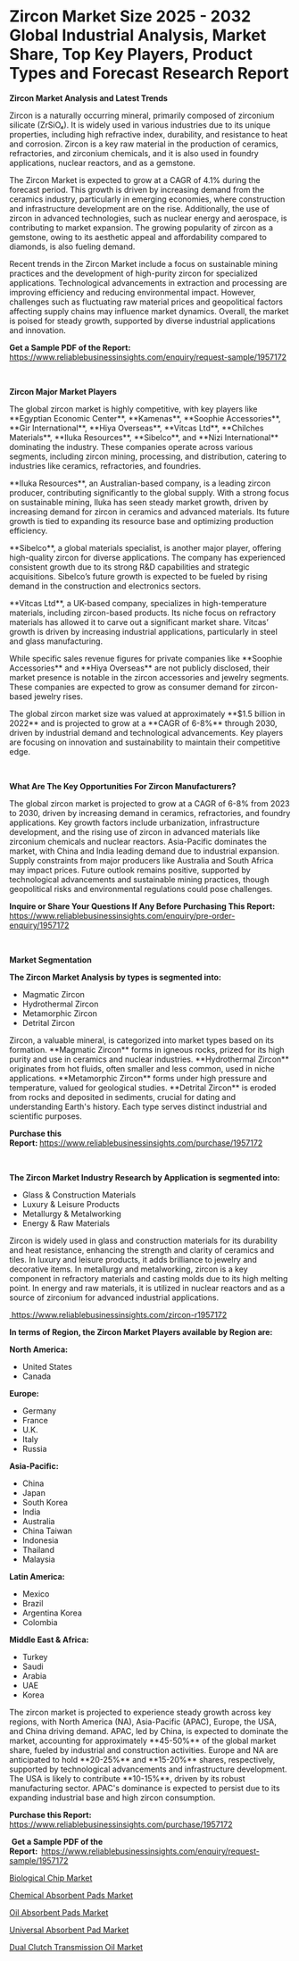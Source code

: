 <p><h1>Zircon Market Size 2025 - 2032 Global Industrial Analysis, Market Share, Top Key Players, Product Types and Forecast Research Report</h1></p><p><strong>Zircon Market Analysis and Latest Trends</strong></p>
<p><p>Zircon is a naturally occurring mineral, primarily composed of zirconium silicate (ZrSiO₄). It is widely used in various industries due to its unique properties, including high refractive index, durability, and resistance to heat and corrosion. Zircon is a key raw material in the production of ceramics, refractories, and zirconium chemicals, and it is also used in foundry applications, nuclear reactors, and as a gemstone.</p><p>The Zircon Market is expected to grow at a CAGR of 4.1% during the forecast period. This growth is driven by increasing demand from the ceramics industry, particularly in emerging economies, where construction and infrastructure development are on the rise. Additionally, the use of zircon in advanced technologies, such as nuclear energy and aerospace, is contributing to market expansion. The growing popularity of zircon as a gemstone, owing to its aesthetic appeal and affordability compared to diamonds, is also fueling demand.</p><p>Recent trends in the Zircon Market include a focus on sustainable mining practices and the development of high-purity zircon for specialized applications. Technological advancements in extraction and processing are improving efficiency and reducing environmental impact. However, challenges such as fluctuating raw material prices and geopolitical factors affecting supply chains may influence market dynamics. Overall, the market is poised for steady growth, supported by diverse industrial applications and innovation.</p></p>
<p><strong>Get a Sample PDF of the Report:&nbsp;</strong> <a href="https://www.reliablebusinessinsights.com/enquiry/request-sample/1957172?utm_campaign=116&utm_medium=2&utm_source=Github&utm_content=ia&utm_term=25012025&utm_id=zircon">https://www.reliablebusinessinsights.com/enquiry/request-sample/1957172</a></p>
<p>&nbsp;</p>
<p><strong>Zircon Major Market Players</strong></p>
<p><p>The global zircon market is highly competitive, with key players like **Egyptian Economic Center**, **Kamenas**, **Soophie Accessories**, **Gir International**, **Hiya Overseas**, **Vitcas Ltd**, **Chilches Materials**, **Iluka Resources**, **Sibelco**, and **Nizi International** dominating the industry. These companies operate across various segments, including zircon mining, processing, and distribution, catering to industries like ceramics, refractories, and foundries.</p><p>**Iluka Resources**, an Australian-based company, is a leading zircon producer, contributing significantly to the global supply. With a strong focus on sustainable mining, Iluka has seen steady market growth, driven by increasing demand for zircon in ceramics and advanced materials. Its future growth is tied to expanding its resource base and optimizing production efficiency.</p><p>**Sibelco**, a global materials specialist, is another major player, offering high-quality zircon for diverse applications. The company has experienced consistent growth due to its strong R&D capabilities and strategic acquisitions. Sibelco’s future growth is expected to be fueled by rising demand in the construction and electronics sectors.</p><p>**Vitcas Ltd**, a UK-based company, specializes in high-temperature materials, including zircon-based products. Its niche focus on refractory materials has allowed it to carve out a significant market share. Vitcas’ growth is driven by increasing industrial applications, particularly in steel and glass manufacturing.</p><p>While specific sales revenue figures for private companies like **Soophie Accessories** and **Hiya Overseas** are not publicly disclosed, their market presence is notable in the zircon accessories and jewelry segments. These companies are expected to grow as consumer demand for zircon-based jewelry rises.</p><p>The global zircon market size was valued at approximately **$1.5 billion in 2022** and is projected to grow at a **CAGR of 6-8%** through 2030, driven by industrial demand and technological advancements. Key players are focusing on innovation and sustainability to maintain their competitive edge.</p></p>
<p>&nbsp;</p>
<p><strong>What Are The Key Opportunities For Zircon Manufacturers?</strong></p>
<p><p>The global zircon market is projected to grow at a CAGR of 6-8% from 2023 to 2030, driven by increasing demand in ceramics, refractories, and foundry applications. Key growth factors include urbanization, infrastructure development, and the rising use of zircon in advanced materials like zirconium chemicals and nuclear reactors. Asia-Pacific dominates the market, with China and India leading demand due to industrial expansion. Supply constraints from major producers like Australia and South Africa may impact prices. Future outlook remains positive, supported by technological advancements and sustainable mining practices, though geopolitical risks and environmental regulations could pose challenges.</p></p>
<p><strong>Inquire or Share Your Questions If Any Before Purchasing This Report:</strong> <a href="https://www.reliablebusinessinsights.com/enquiry/pre-order-enquiry/1957172?utm_campaign=116&utm_medium=2&utm_source=Github&utm_content=ia&utm_term=25012025&utm_id=zircon">https://www.reliablebusinessinsights.com/enquiry/pre-order-enquiry/1957172</a></p>
<p>&nbsp;</p>
<p><strong>Market Segmentation</strong></p>
<p><strong>The Zircon Market Analysis by types is segmented into:</strong></p>
<p><ul><li>Magmatic Zircon</li><li>Hydrothermal Zircon</li><li>Metamorphic Zircon</li><li>Detrital Zircon</li></ul></p>
<p><p>Zircon, a valuable mineral, is categorized into market types based on its formation. **Magmatic Zircon** forms in igneous rocks, prized for its high purity and use in ceramics and nuclear industries. **Hydrothermal Zircon** originates from hot fluids, often smaller and less common, used in niche applications. **Metamorphic Zircon** forms under high pressure and temperature, valued for geological studies. **Detrital Zircon** is eroded from rocks and deposited in sediments, crucial for dating and understanding Earth's history. Each type serves distinct industrial and scientific purposes.</p></p>
<p><strong>Purchase this Report:&nbsp;</strong><a href="https://www.reliablebusinessinsights.com/purchase/1957172?utm_campaign=116&utm_medium=2&utm_source=Github&utm_content=ia&utm_term=25012025&utm_id=zircon">https://www.reliablebusinessinsights.com/purchase/1957172</a></p>
<p>&nbsp;</p>
<p><strong>The Zircon Market Industry Research by Application is segmented into:</strong></p>
<p><ul><li>Glass & Construction Materials</li><li>Luxury & Leisure Products</li><li>Metallurgy & Metalworking</li><li>Energy & Raw Materials</li></ul></p>
<p><p>Zircon is widely used in glass and construction materials for its durability and heat resistance, enhancing the strength and clarity of ceramics and tiles. In luxury and leisure products, it adds brilliance to jewelry and decorative items. In metallurgy and metalworking, zircon is a key component in refractory materials and casting molds due to its high melting point. In energy and raw materials, it is utilized in nuclear reactors and as a source of zirconium for advanced industrial applications.</p></p>
<p><a href="https://www.reliablebusinessinsights.com/zircon-r1957172?utm_campaign=116&utm_medium=2&utm_source=Github&utm_content=ia&utm_term=25012025&utm_id=zircon">&nbsp;https://www.reliablebusinessinsights.com/zircon-r1957172</a></p>
<p><strong>In terms of Region, the Zircon Market Players available by Region are:</strong></p>
<p>
    <p> <strong> North America: </strong>
        <ul>
            <li>United States</li>
            <li>Canada</li>
        </ul>
        </p> 
    <p> <strong> Europe: </strong>
        <ul>
            <li>Germany</li>
            <li>France</li>
            <li>U.K.</li>
            <li>Italy</li>
            <li>Russia</li>
        </ul>
        </p> 
    <p> <strong> Asia-Pacific: </strong>
        <ul>
            <li>China</li>
            <li>Japan</li>
            <li>South Korea</li>
            <li>India</li>
            <li>Australia</li>
            <li>China Taiwan</li>
            <li>Indonesia</li>
            <li>Thailand</li>
            <li>Malaysia</li>
        </ul>
        </p> 
    <p> <strong> Latin America: </strong>
        <ul>
            <li>Mexico</li>
            <li>Brazil</li>
            <li>Argentina Korea</li>
            <li>Colombia</li>
        </ul>
        </p> 
    <p> <strong> Middle East & Africa: </strong>
        <ul>
            <li>Turkey</li>
            <li>Saudi</li>
            <li>Arabia</li>
            <li>UAE</li>
            <li>Korea</li>
        </ul>
    </p>
    </p>
<p><p>The zircon market is projected to experience steady growth across key regions, with North America (NA), Asia-Pacific (APAC), Europe, the USA, and China driving demand. APAC, led by China, is expected to dominate the market, accounting for approximately **45-50%** of the global market share, fueled by industrial and construction activities. Europe and NA are anticipated to hold **20-25%** and **15-20%** shares, respectively, supported by technological advancements and infrastructure development. The USA is likely to contribute **10-15%**, driven by its robust manufacturing sector. APAC's dominance is expected to persist due to its expanding industrial base and high zircon consumption.</p></p>
<p><strong>Purchase this Report: </strong><a href="https://www.reliablebusinessinsights.com/purchase/1957172?utm_campaign=116&utm_medium=2&utm_source=Github&utm_content=ia&utm_term=25012025&utm_id=zircon">https://www.reliablebusinessinsights.com/purchase/1957172</a></p>
<p>&nbsp;<strong>Get a Sample PDF of the Report:&nbsp;&nbsp;</strong><a href="https://www.reliablebusinessinsights.com/enquiry/request-sample/1957172?utm_campaign=116&utm_medium=2&utm_source=Github&utm_content=ia&utm_term=25012025&utm_id=zircon">https://www.reliablebusinessinsights.com/enquiry/request-sample/1957172</a></p>
<p><strong></strong></p>
<p><p><a href="https://github.com/balapopepi/Market-Research-Report-List-1/blob/main/biological-chip-market.md?utm_campaign=116&utm_medium=2&utm_source=Github&utm_content=ia&utm_term=25012025&utm_id=zircon">Biological Chip Market</a></p><p><a href="https://github.com/tashipmhuiri/Market-Research-Report-List-1/blob/main/chemical-absorbent-pads-market.md?utm_campaign=116&utm_medium=2&utm_source=Github&utm_content=ia&utm_term=25012025&utm_id=zircon">Chemical Absorbent Pads Market</a></p><p><a href="https://github.com/akrachveslov/Market-Research-Report-List-1/blob/main/oil-absorbent-pads-market.md?utm_campaign=116&utm_medium=2&utm_source=Github&utm_content=ia&utm_term=25012025&utm_id=zircon">Oil Absorbent Pads Market</a></p><p><a href="https://github.com/adyawafurber1/Market-Research-Report-List-1/blob/main/universal-absorbent-pad-market.md?utm_campaign=116&utm_medium=2&utm_source=Github&utm_content=ia&utm_term=25012025&utm_id=zircon">Universal Absorbent Pad Market</a></p><p><a href="https://github.com/pimanoruman/Market-Research-Report-List-1/blob/main/dual-clutch-transmission-oil-market.md?utm_campaign=116&utm_medium=2&utm_source=Github&utm_content=ia&utm_term=25012025&utm_id=zircon">Dual Clutch Transmission Oil Market</a></p></p>